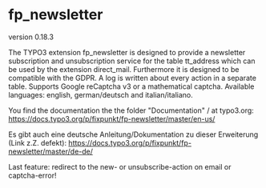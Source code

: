 # fp_newsletter

version 0.18.3

The TYPO3 extension fp_newsletter is designed to provide a newsletter subscription and unsubscription service for the table tt_address which can be used
by the extension direct_mail. Furthermore it is designed to be compatible with the GDPR. A log is written about every action in a separate table.
Supports Google reCaptcha v3 or a mathematical captcha.
Available languages: english, german/deutsch and italian/italiano.

You find the documentation the the folder "Documentation" / at typo3.org:
https://docs.typo3.org/p/fixpunkt/fp-newsletter/master/en-us/

Es gibt auch eine deutsche Anleitung/Dokumentation zu dieser Erweiterung (Link z.Z. defekt):
https://docs.typo3.org/p/fixpunkt/fp-newsletter/master/de-de/

Last feature: redirect to the new- or unsubscribe-action on email or captcha-error!